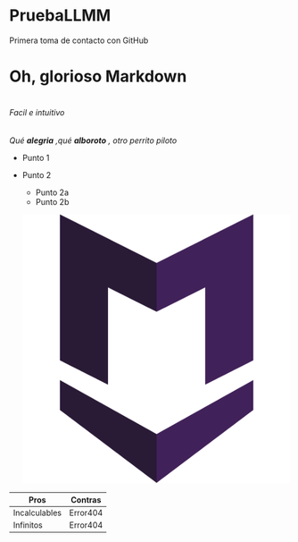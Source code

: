 # PruebaLLMM
Primera toma de contacto con GitHub

# Oh, glorioso Markdown <h1> 
###### Facil e intuitivo <h6> 
 
 
_Qué **alegria** ,qué **alboroto** , otro perrito piloto_

* Punto 1
* Punto 2
  * Punto 2a
  * Punto 2b
  
  
  ![Markdown Logo](austin.png)
  
Pros | Contras
------------ | -------------
Incalculables | Error404
Infinitos | Error404  
 
  


